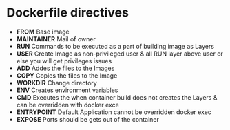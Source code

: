 # Dockerfile directives
* **FROM**       Base image
* **MAINTAINER** Mail of owner
* **RUN**        Commands to be executed as a part of building image as Layers
* **USER**       Create Image as non-privileged user & all RUN layer above user or else you will get privileges issues
* **ADD**        Addes the files to the Images
* **COPY**       Copies the files to the Image
* **WORKDIR**    Change directory
* **ENV**        Creates environment variables
* **CMD**        Executes the when container build does not creates the Layers & can be overridden with docker exce
* **ENTRYPOINT** Default Application cannot be overridden docker exec
* **EXPOSE**     Ports should be gets out of the container

